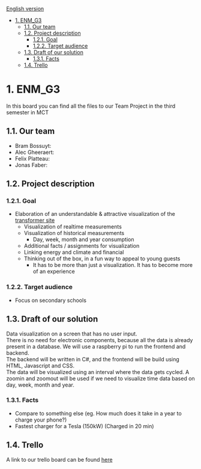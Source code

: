 [English version](dutch.md)
- [1. ENM_G3](#1-enm_g3)
  - [1.1. Our team](#11-our-team)
  - [1.2. Project description](#12-project-description)
    - [1.2.1. Goal](#121-goal)
    - [1.2.2. Target audience](#122-target-audience)
  - [1.3. Draft of our solution](#13-draft-of-our-solution)
    - [1.3.1. Facts](#131-facts)
  - [1.4. Trello](#14-trello)

# 1. ENM_G3
In this board you can find all the files to our Team Project in the third semester in MCT

## 1.1. Our team
- Bram Bossuyt: 
- Alec Gheeraert: 
- Felix Platteau: 
- Jonas Faber: 

## 1.2. Project description
### 1.2.1. Goal 
- Elaboration of an understandable & attractive visualization of the [transformer site](https://www.transfozwevegem.be/)
  - Visualization of realtime measurements
  - Visualization of historical measurements
    - Day, week, month and year consumption
  - Additional facts / assignments for visualization
  - Linking energy and climate and financial
  - Thinking out of the box, in a fun way to appeal to young guests
    - It has to be more than just a visualization. It has to become more of an experience

### 1.2.2. Target audience
- Focus on secondary schools

## 1.3. Draft of our solution
Data visualization on a screen that has no user input.<br>
There is no need for electronic components, because all the data is already present in a database. We will use a raspberry pi to run the frontend and backend.<br>
The backend will be written in C#, and the frontend will be build using HTML, Javascript and CSS.<br>
The data will be visualized using an interval where the data gets cycled. A zoomin and zoomout will be used if we need to visualize time data based on day, week, month and year.

### 1.3.1. Facts
- Compare to something else (eg. How much does it take in a year to charge your phone?)
- Fastest charger for a Tesla (150kW) (Charged in 20 min)

## 1.4. Trello
A link to our trello board can be found [here](https://trello.com/b/HxO2EDRK)
